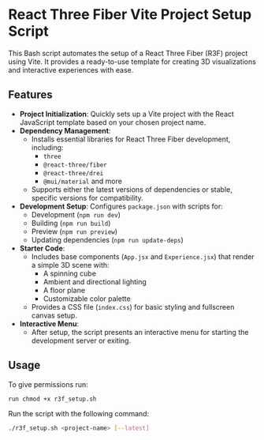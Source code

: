 # React Three Fiber Vite Project Setup Script

This Bash script automates the setup of a React Three Fiber (R3F) project using Vite. It provides a ready-to-use template for creating 3D visualizations and interactive experiences with ease.

## Features

- **Project Initialization**: Quickly sets up a Vite project with the React JavaScript template based on your chosen project name.
- **Dependency Management**:
  - Installs essential libraries for React Three Fiber development, including:
    - `three`
    - `@react-three/fiber`
    - `@react-three/drei`
    - `@mui/material` and more
  - Supports either the latest versions of dependencies or stable, specific versions for compatibility.
- **Development Setup**: Configures `package.json` with scripts for:
  - Development (`npm run dev`)
  - Building (`npm run build`)
  - Preview (`npm run preview`)
  - Updating dependencies (`npm run update-deps`)
- **Starter Code**:
  - Includes base components (`App.jsx` and `Experience.jsx`) that render a simple 3D scene with:
    - A spinning cube
    - Ambient and directional lighting
    - A floor plane
    - Customizable color palette
  - Provides a CSS file (`index.css`) for basic styling and fullscreen canvas setup.
- **Interactive Menu**: 
  - After setup, the script presents an interactive menu for starting the development server or exiting.

## Usage

To give permissions run: 

`run chmod +x r3f_setup.sh`

Run the script with the following command:

```bash
./r3f_setup.sh <project-name> [--latest]
